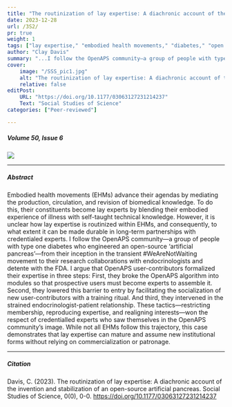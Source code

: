 ```yaml
---
title: "The routinization of lay expertise: A diachronic account of the invention and stabilization of an open-source artificial pancreas" 
date: 2023-12-28
url: /3S2/
pr: true
weight: 1
tags: ["lay expertise," "embodied health movements," "diabetes," "open source," "DIY biology," "biohacking," "randomized controlled trial"]
author: "Clay Davis"
summary: "...I follow the OpenAPS community—a group of people with type one diabetes who engineered an open-source ‘artificial pancreas’—from their inception in the transient #WeAreNotWaiting movement to their research collaborations with endocrinologists and detente with the FDA. I argue that OpenAPS user-contributors formalized their expertise in three steps: First, they broke the OpenAPS algorithm into modules so that prospective users must become experts to assemble it. Second, they lowered this barrier to entry by facilitating the socialization of new user-contributors with a training ritual. And third, they intervened in the strained endocrinologist-patient relationship..." 
cover:
    image: "/SSS_pic1.jpg"
    alt: "The routinization of lay expertise: A diachronic account of the invention and stabilization of an open-source artificial pancreas"
    relative: false
editPost:
    URL: "https://doi.org/10.1177/03063127231214237"
    Text: "Social Studies of Science"
categories: ["Peer-reviewed"]

---
```


##### Volume 50, Issue 6

![](/SSS_pic1.jpg)

---

##### Abstract

Embodied health movements (EHMs) advance their agendas by mediating the production, circulation, and revision of biomedical knowledge. To do this, their constituents become lay experts by blending their embodied experience of illness with self-taught technical knowledge. However, it is unclear how lay expertise is routinized within EHMs, and consequently, to what extent it can be made durable in long-term partnerships with credentialed experts. I follow the OpenAPS community—a group of people with type one diabetes who engineered an open-source ‘artificial pancreas’—from their inception in the transient #WeAreNotWaiting movement to their research collaborations with endocrinologists and detente with the FDA. I argue that OpenAPS user-contributors formalized their expertise in three steps: First, they broke the OpenAPS algorithm into modules so that prospective users must become experts to assemble it. Second, they lowered this barrier to entry by facilitating the socialization of new user-contributors with a training ritual. And third, they intervened in the strained endocrinologist-patient relationship. These tactics—restricting membership, reproducing expertise, and realigning interests—won the respect of credentialled experts who saw themselves in the OpenAPS community’s image. While not all EHMs follow this trajectory, this case demonstrates that lay expertise can mature and assume new institutional forms without relying on commercialization or patronage.

---

##### Citation

Davis, C. (2023). The routinization of lay expertise: A diachronic account of the invention and stabilization of an open-source artificial pancreas. Social Studies of Science, 0(0), 0-0. https://doi.org/10.1177/03063127231214237
